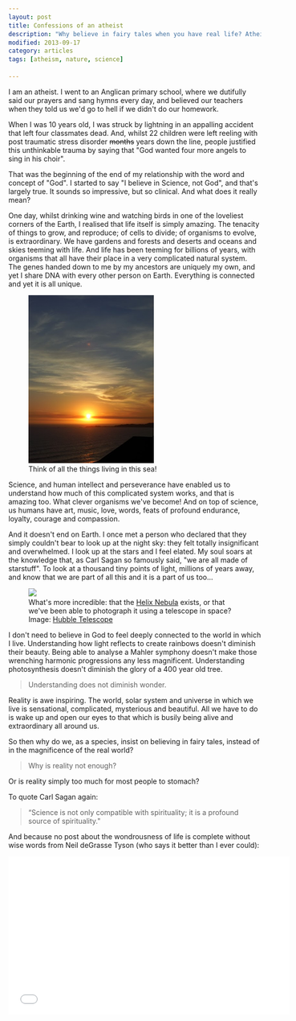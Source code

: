 ```yaml
---
layout: post
title: Confessions of an atheist
description: "Why believe in fairy tales when you have real life? Atheists have souls too..."
modified: 2013-09-17
category: articles
tags: [atheism, nature, science]
 
---
```


I am an atheist. I went to an Anglican primary school, where we dutifully said our prayers and sang hymns every day, and believed our teachers when they told us we'd go to hell if we didn't do our homework.

When I was 10 years old, I was struck by lightning in an appalling accident that left four classmates dead. And, whilst 22 children were left reeling with post traumatic stress disorder <strike>months</strike> years down the line, people justified this unthinkable trauma by saying that "God wanted four more angels to sing in his choir".

That was the beginning of the end of my relationship with the word and concept of "God". I started to say "I believe in Science, not God", and that's largely true. It sounds so impressive, but so clinical. And what does it really mean?

One day, whilst drinking wine and watching birds in one of the loveliest corners of the Earth, I realised that life itself is simply amazing. The tenacity of things to grow, and reproduce; of cells to divide; of organisms to evolve, is extraordinary. We have gardens and forests and deserts and oceans and skies teeming with life. And life has been teeming for billions of years, with organisms that all have their place in a very complicated natural system. The genes handed down to me by my ancestors are uniquely my own, and yet I share DNA with every other person on Earth. Everything is connected and yet it is all unique.

<figure class="center"><a href="images/brenton.JPG"><img src="images/brenton.JPG" width="250"/></a><figcaption>Think of all the things living in this sea!</figcaption></figure>

Science, and human intellect and perseverance have enabled us to understand how much of this complicated system works, and that is amazing too. What clever organisms we've become! And on top of science, us humans have art, music, love, words, feats of profound endurance, loyalty, courage and compassion.

And it doesn't end on Earth. I once met a person who declared that they simply couldn't bear to look up at the night sky: they felt totally insignificant and overwhelmed. I look up at the stars and I feel elated. My soul soars at the knowledge that, as Carl Sagan so famously said, "we are all made of starstuff". To look at a thousand tiny points of light, millions of years away, and know that we are part of all this and it is a part of us too...

<figure class="center"><a href="http://imgsrc.hubblesite.org/hu/db/images/hs-2003-11-a-large_web.jpg"><img  src="http://imgsrc.hubblesite.org/hu/db/images/hs-2003-11-a-large_web.jpg" width="300"/> </a><figcaption>What's more incredible: that the <a href="http://en.wikipedia.org/wiki/Helix_Nebula">Helix Nebula</a> exists, or that we've been able to photograph it using a telescope in space?<br />
Image: <a href="http://hubblesite.org/">Hubble Telescope</a></figcaption>
</figure>

I don't need to believe in God to feel deeply connected to the world in which I live. Understanding how light reflects to create rainbows doesn't diminish their beauty. Being able to analyse a Mahler symphony doesn't make those wrenching harmonic progressions any less magnificent. Understanding photosynthesis doesn't diminish the glory of a 400 year old tree.

>Understanding does not diminish wonder.

Reality is awe inspiring. The world, solar system and universe in which we live is sensational, complicated, mysterious and beautiful. All we have to do is wake up and open our eyes to that which is busily being alive and extraordinary all around us.

So then why do we, as a species, insist on believing in fairy tales, instead of in the magnificence of the real world?

>Why is reality not enough?

Or is reality simply too much for most people to stomach?

To quote Carl Sagan again:

>“Science is not only compatible with spirituality; it is a profound source of spirituality."

And because no post about the wondrousness of life is complete without wise words from Neil deGrasse Tyson (who says it better than I ever could):

<div style="text-align: center;">
<iframe allowfullscreen="" frameborder="0" height="315" src="//www.youtube.com/embed/9D05ej8u-gU" width="560"></iframe></div>

